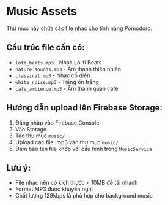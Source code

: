 # Music Assets

Thư mục này chứa các file nhạc cho tính năng Pomodoro.

## Cấu trúc file cần có:

- `lofi_beats.mp3` - Nhạc Lo-fi Beats
- `nature_sounds.mp3` - Âm thanh thiên nhiên
- `classical.mp3` - Nhạc cổ điển
- `white_noise.mp3` - Tiếng ồn trắng
- `cafe_ambience.mp3` - Âm thanh quán café

## Hướng dẫn upload lên Firebase Storage:

1. Đăng nhập vào Firebase Console
2. Vào Storage
3. Tạo thư mục `music/`
4. Upload các file .mp3 vào thư mục `music/`
5. Đảm bảo tên file khớp với cấu hình trong `MusicService`

## Lưu ý:

- File nhạc nên có kích thước < 10MB để tải nhanh
- Format MP3 được khuyến nghị
- Chất lượng 128kbps là phù hợp cho background music
